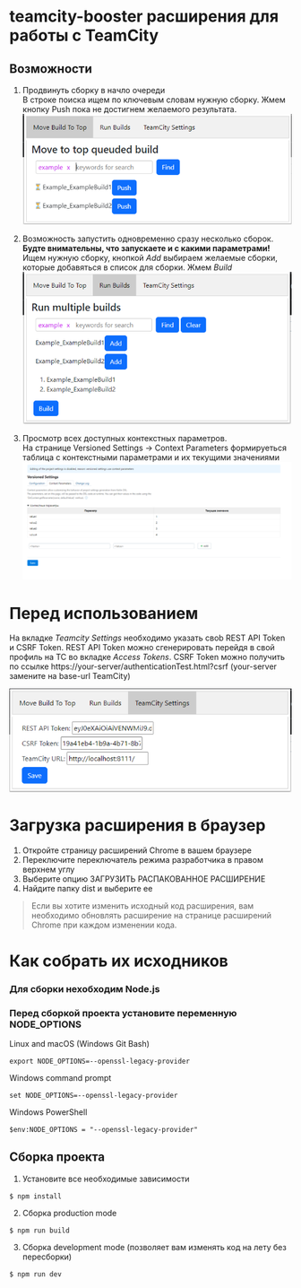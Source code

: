 # teamcity-booster расширения для работы с TeamCity

## Возможности 

1. Продвинуть сборку в начло очереди
  <br>В строке поиска ищем по ключевым словам нужную сборку. Жмем кнопку Push пока не достигнем желаемого результата.
![movetotop](src\img\movetotop.png)

2. Возможность запустить одновременно сразу несколько сборок. 
<br>**Будте внимательны, что запускаете и с какими параметрами!**
<br> Ищем  нужную сборку, кнопкой *Add* выбираем желаемые сборки, которые добавяться в список для сборки. Жмем *Build*
![runBuilds](src\img\run_builds.png)

3. Просмотр всех доступных контекстных параметров. 
<br> На странице Versioned Settings -> Context Parameters формируеться таблица с контекстными параметрами и их текущими значениями
![runBuilds](src\img\contextparams.png)


# Перед использованием
На вкладке *Teamcity Settings* необходимо указать своb REST API Token и CSRF Token.
REST API Token можно сгенерировать перейдя в свой профиль на TC во вкладке *Access Tokens*. CSRF Token можно получить по ссылке  https://your-server/authenticationTest.html?csrf (your-server замените на base-url TeamCity)

![settings](src\img\settings.png)

# Загрузка расширения в браузер
1. Откройте страницу расширений Chrome в вашем браузере
2. Переключите переключатель режима разработчика в правом верхнем углу
3. Выберите опцию ЗАГРУЗИТЬ РАСПАКОВАННОЕ РАСШИРЕНИЕ
4. Найдите папку dist и выберите ее
> Если вы хотите изменить исходный код расширения, вам необходимо обновлять расширение на странице расширений Chrome при каждом изменении кода.


# Как собрать их исходников

### Для сборки нехобходим Node.js ###

### Перед сборкой проекта установите переменную NODE_OPTIONS

Linux and macOS (Windows Git Bash)
```
export NODE_OPTIONS=--openssl-legacy-provider
````
Windows command prompt
```
set NODE_OPTIONS=--openssl-legacy-provider
```

Windows PowerShell
```
$env:NODE_OPTIONS = "--openssl-legacy-provider"
```

## Сборка проекта
1. Установите все необходимые зависимости
```
$ npm install
```

2. Сборка production mode
```
$ npm run build
```

3. Сборка development mode (позволяет вам изменять код на лету без пересборки)
```
$ npm run dev
```

